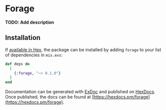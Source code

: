 # Forage

**TODO: Add description**

## Installation

If [available in Hex](https://hex.pm/docs/publish), the package can be installed
by adding `forage` to your list of dependencies in `mix.exs`:

```elixir
def deps do
  [
    {:forage, "~> 0.1.0"}
  ]
end
```

Documentation can be generated with [ExDoc](https://github.com/elixir-lang/ex_doc)
and published on [HexDocs](https://hexdocs.pm). Once published, the docs can
be found at [https://hexdocs.pm/forage](https://hexdocs.pm/forage).

